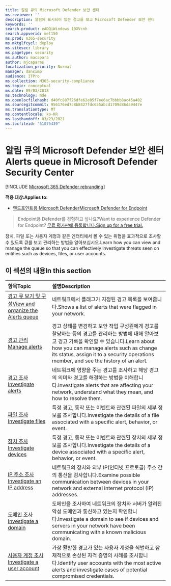 ```yaml
---
title: 알림 큐의 Microsoft Defender 보안 센터
ms.reviewer: ''
description: 알림에 표시되어 있는 경고를 보고 Microsoft Defender 보안 센터
keywords: ''
search.product: eADQiWindows 10XVcnh
search.appverid: met150
ms.prod: m365-security
ms.mktglfcycl: deploy
ms.sitesec: library
ms.pagetype: security
ms.author: macapara
author: mjcaparas
localization_priority: Normal
manager: dansimp
audience: ITPro
ms.collection: M365-security-compliance
ms.topic: conceptual
ms.date: 09/03/2018
ms.technology: mde
ms.openlocfilehash: d40fc887f26dfe62e05f7ee6ac7bbbb8ac45a402
ms.sourcegitcommit: 956176ed7c8b8427fdc655abcd1709d86da9447e
ms.translationtype: MT
ms.contentlocale: ko-KR
ms.lasthandoff: 03/23/2021
ms.locfileid: "51075439"
---
```

# <a name="alerts-queue-in-microsoft-defender-security-center"></a><span data-ttu-id="12a92-103">알림 큐의 Microsoft Defender 보안 센터</span><span class="sxs-lookup"><span data-stu-id="12a92-103">Alerts queue in Microsoft Defender Security Center</span></span>

[!INCLUDE [Microsoft 365 Defender rebranding](../../includes/microsoft-defender.md)]

<span data-ttu-id="12a92-104">**적용 대상:**</span><span class="sxs-lookup"><span data-stu-id="12a92-104">**Applies to:**</span></span>
- [<span data-ttu-id="12a92-105">엔드포인트용 Microsoft Defender</span><span class="sxs-lookup"><span data-stu-id="12a92-105">Microsoft Defender for Endpoint</span></span>](https://go.microsoft.com/fwlink/p/?linkid=2154037)

> <span data-ttu-id="12a92-106">Endpoint용 Defender를 경험하고 싶나요?</span><span class="sxs-lookup"><span data-stu-id="12a92-106">Want to experience Defender for Endpoint?</span></span> [<span data-ttu-id="12a92-107">무료 평가판에 등록합니다.</span><span class="sxs-lookup"><span data-stu-id="12a92-107">Sign up for a free trial.</span></span>](https://www.microsoft.com/microsoft-365/windows/microsoft-defender-atp?ocid=docs-wdatp-exposedapis-abovefoldlink)

<span data-ttu-id="12a92-108">장치, 파일 또는 사용자 계정과 같은 엔터티에서 볼 수 있는 위협을 효과적으로 조사할 수 있도록 큐를 보고 관리하는 방법을 알아보십시오.</span><span class="sxs-lookup"><span data-stu-id="12a92-108">Learn how you can view and manage the queue so that you can effectively investigate threats seen on entities such as devices, files, or user accounts.</span></span>

## <a name="in-this-section"></a><span data-ttu-id="12a92-109">이 섹션의 내용</span><span class="sxs-lookup"><span data-stu-id="12a92-109">In this section</span></span>
<span data-ttu-id="12a92-110">항목</span><span class="sxs-lookup"><span data-stu-id="12a92-110">Topic</span></span> | <span data-ttu-id="12a92-111">설명</span><span class="sxs-lookup"><span data-stu-id="12a92-111">Description</span></span> 
:---|:---
[<span data-ttu-id="12a92-112">경고 큐 보기 및 구성</span><span class="sxs-lookup"><span data-stu-id="12a92-112">View and organize the Alerts queue</span></span>](alerts-queue.md) | <span data-ttu-id="12a92-113">네트워크에서 플래그가 지정된 경고 목록을 보여줍니다.</span><span class="sxs-lookup"><span data-stu-id="12a92-113">Shows a list of alerts that were flagged in your network.</span></span>
[<span data-ttu-id="12a92-114">경고 관리</span><span class="sxs-lookup"><span data-stu-id="12a92-114">Manage alerts</span></span>](manage-alerts.md) | <span data-ttu-id="12a92-115">경고 상태를 변경하고 보안 작업 구성원에게 경고를 할당하는 등의 경고를 관리하는 방법에 대해 알아보고 경고 기록을 확인할 수 있습니다.</span><span class="sxs-lookup"><span data-stu-id="12a92-115">Learn about how you can manage alerts such as change its status, assign it to a security operations member, and see the history of an alert.</span></span>
[<span data-ttu-id="12a92-116">경고 조사</span><span class="sxs-lookup"><span data-stu-id="12a92-116">Investigate alerts</span></span>](investigate-alerts.md)| <span data-ttu-id="12a92-117">네트워크에 영향을 주는 경고를 조사하고 해당 경고의 의미와 경고를 해결하는 방법을 이해합니다.</span><span class="sxs-lookup"><span data-stu-id="12a92-117">Investigate alerts that are affecting your network, understand what they mean, and how to resolve them.</span></span>
[<span data-ttu-id="12a92-118">파일 조사</span><span class="sxs-lookup"><span data-stu-id="12a92-118">Investigate files</span></span>](investigate-files.md)| <span data-ttu-id="12a92-119">특정 경고, 동작 또는 이벤트와 관련된 파일의 세부 정보를 조사합니다.</span><span class="sxs-lookup"><span data-stu-id="12a92-119">Investigate the details of a file associated with a specific alert, behavior, or event.</span></span> 
[<span data-ttu-id="12a92-120">장치 조사</span><span class="sxs-lookup"><span data-stu-id="12a92-120">Investigate devices</span></span>](investigate-machines.md)| <span data-ttu-id="12a92-121">특정 경고, 동작 또는 이벤트와 관련된 장치의 세부 정보를 조사합니다.</span><span class="sxs-lookup"><span data-stu-id="12a92-121">Investigate the details of a device associated with a specific alert, behavior, or event.</span></span> 
[<span data-ttu-id="12a92-122">IP 주소 조사</span><span class="sxs-lookup"><span data-stu-id="12a92-122">Investigate an IP address</span></span>](investigate-ip.md) | <span data-ttu-id="12a92-123">네트워크의 장치와 외부 IP(인터넷 프로토콜) 주소 간의 통신을 검사합니다.</span><span class="sxs-lookup"><span data-stu-id="12a92-123">Examine possible communication between devices in your network and external internet protocol (IP) addresses.</span></span>
[<span data-ttu-id="12a92-124">도메인 조사</span><span class="sxs-lookup"><span data-stu-id="12a92-124">Investigate a domain</span></span>](investigate-domain.md) | <span data-ttu-id="12a92-125">도메인을 조사하여 네트워크의 장치와 서버가 알려진 악성 도메인과 통신하고 있는지 확인합니다.</span><span class="sxs-lookup"><span data-stu-id="12a92-125">Investigate a domain to see if devices and servers in your network have been communicating with a known malicious domain.</span></span> 
[<span data-ttu-id="12a92-126">사용자 계정 조사</span><span class="sxs-lookup"><span data-stu-id="12a92-126">Investigate a user account</span></span>](investigate-user.md) | <span data-ttu-id="12a92-127">가장 활발한 경고가 있는 사용자 계정을 식별하고 잠재적으로 손상된 자격 증명의 사례를 조사합니다.</span><span class="sxs-lookup"><span data-stu-id="12a92-127">Identify user accounts with the most active alerts and investigate cases of potential compromised credentials.</span></span>  


